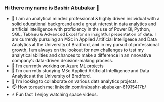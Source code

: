 ### Hi there my name is Bashir Abubakar 👋
- 🔭 I am an analytical minded professional & highly driven individual with a solid educational background and a great interest in data
analytics and artificial intelligence with proficiency in the use of Power BI, Python, SQL, Tableau & Advanced Excel for an
insightful presentation of data. I am currently pursuing an MSc in Applied Artificial Intelligence and Data Analytics at the
University of Bradford, and in my pursuit of professional growth, I am always on the lookout for new challenges to test my
analytical abilities and chances to make a difference in an innovative company's data-driven decision-making process.
- 🔭 I’m currently working on Azure ML projects
- 🌱 I’m currently studying MSc Applied Artificial Intelligence and Data Analytics at the University of Bradford.
- 👯 I’m looking to collaborate on various data analytics projects.
- 📫 How to reach me: linkedin.com/in/bashir-abubakar-61935417b/
- ⚡ Fun fact: I enjoy watching space videos.
<!--
**bashir-abubakar/bashir-abubakar** is a ✨ _special_ ✨ repository because its `README.md` (this file) appears on your GitHub profile.

- 🔭 I’m currently working on Azure ML projects
- 🌱 I’m currently studying MSc Applied Artificial Intelligence and Data Analytics at the University of Bradford.
- 👯 I’m looking to collaborate on various data analytics projects.
- 📫 How to reach me: linkedin.com/in/bashir-abubakar-61935417b/
- ⚡ Fun fact: I enjoy watching space videos.
-->
